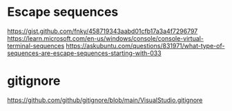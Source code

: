 # Escape sequences
https://gist.github.com/fnky/458719343aabd01cfb17a3a4f7296797
https://learn.microsoft.com/en-us/windows/console/console-virtual-terminal-sequences
https://askubuntu.com/questions/831971/what-type-of-sequences-are-escape-sequences-starting-with-033

# gitignore
https://github.com/github/gitignore/blob/main/VisualStudio.gitignore